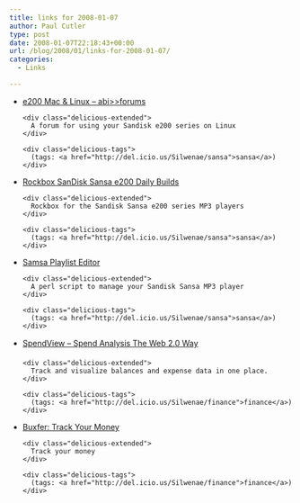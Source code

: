 ```yaml
---
title: links for 2008-01-07
author: Paul Cutler
type: post
date: 2008-01-07T22:18:43+00:00
url: /blog/2008/01/links-for-2008-01-07/
categories:
  - Links

---
```

<ul class="delicious">
  <li>
    <div class="delicious-link">
      <a href="http://www.anythingbutipod.com/forum/forumdisplay.php?f=82">e200 Mac & Linux &#8211; abi>>forums</a>
    </div>
    
    <div class="delicious-extended">
      A forum for using your Sandisk e200 series on Linux
    </div>
    
    <div class="delicious-tags">
      (tags: <a href="http://del.icio.us/Silwenae/sansa">sansa</a>)
    </div>
  </li>
  
  <li>
    <div class="delicious-link">
      <a href="http://www.rockbox.org/dl.cgi?bin=sansae200">Rockbox SanDisk Sansa e200 Daily Builds</a>
    </div>
    
    <div class="delicious-extended">
      Rockbox for the Sandisk Sansa e200 series MP3 players
    </div>
    
    <div class="delicious-tags">
      (tags: <a href="http://del.icio.us/Silwenae/sansa">sansa</a>)
    </div>
  </li>
  
  <li>
    <div class="delicious-link">
      <a href="http://www.mazleg.com/sansa/">Samsa Playlist Editor</a>
    </div>
    
    <div class="delicious-extended">
      A perl script to manage your Sandisk Sansa MP3 player
    </div>
    
    <div class="delicious-tags">
      (tags: <a href="http://del.icio.us/Silwenae/sansa">sansa</a>)
    </div>
  </li>
  
  <li>
    <div class="delicious-link">
      <a href="http://www.spendview.com/">SpendView &#8211; Spend Analysis The Web 2.0 Way</a>
    </div>
    
    <div class="delicious-extended">
      Track and visualize balances and expense data in one place.
    </div>
    
    <div class="delicious-tags">
      (tags: <a href="http://del.icio.us/Silwenae/finance">finance</a>)
    </div>
  </li>
  
  <li>
    <div class="delicious-link">
      <a href="https://www.buxfer.com/index.php">Buxfer: Track Your Money</a>
    </div>
    
    <div class="delicious-extended">
      Track your money
    </div>
    
    <div class="delicious-tags">
      (tags: <a href="http://del.icio.us/Silwenae/finance">finance</a>)
    </div>
  </li>
</ul>